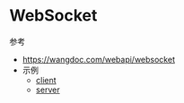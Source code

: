 # WebSocket



参考

- https://wangdoc.com/webapi/websocket
- 示例
  - [client](https://github.com/cloudyan/cross-domain/tree/master/client/websocket)
  - [server](https://github.com/cloudyan/cross-domain/blob/master/server/websocket/server.js)
